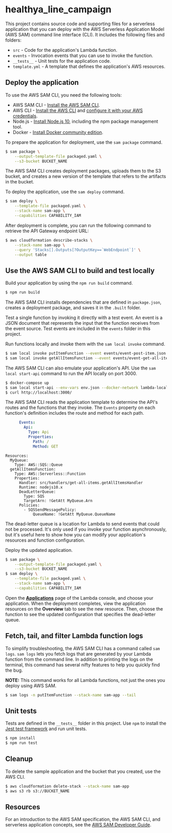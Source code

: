 # healthya_line_campaign

This project contains source code and supporting files for a serverless application that you can deploy with the AWS Serverless Application Model (AWS SAM) command line interface (CLI). It includes the following files and folders:

- `src` - Code for the application's Lambda function.
- `events` - Invocation events that you can use to invoke the function.
- `__tests__` - Unit tests for the application code. 
- `template.yml` - A template that defines the application's AWS resources.

## Deploy the application

To use the AWS SAM CLI, you need the following tools:

* AWS SAM CLI - [Install the AWS SAM CLI](https://docs.aws.amazon.com/serverless-application-model/latest/developerguide/serverless-sam-cli-install.html).
* AWS CLI - [Install the AWS CLI](https://docs.aws.amazon.com/cli/latest/userguide/cli-chap-install.html) and [configure it with your AWS credentials](https://docs.aws.amazon.com/cli/latest/userguide/cli-chap-configure.html).
* Node.js - [Install Node.js 10](https://nodejs.org/en/), including the npm package management tool.
* Docker - [Install Docker community edition](https://hub.docker.com/search/?type=edition&offering=community).

To prepare the application for deployment, use the `sam package` command.

```bash
$ sam package \
    --output-template-file packaged.yaml \
    --s3-bucket BUCKET_NAME
```

The AWS SAM CLI creates deployment packages, uploads them to the S3 bucket, and creates a new version of the template that refers to the artifacts in the bucket. 

To deploy the application, use the `sam deploy` command.

```bash
$ sam deploy \
    --template-file packaged.yaml \
    --stack-name sam-app \
    --capabilities CAPABILITY_IAM
```

After deployment is complete, you can run the following command to retrieve the API Gateway endpoint URL:

```bash
$ aws cloudformation describe-stacks \
    --stack-name sam-app \
    --query 'Stacks[].Outputs[?OutputKey==`WebEndpoint`]' \
    --output table
``` 

## Use the AWS SAM CLI to build and test locally

Build your application by using the `npm run build` command.

```bash
$ npm run build
```

The AWS SAM CLI installs dependencies that are defined in `package.json`, creates a deployment package, and saves it in the `.built` folder.

Test a single function by invoking it directly with a test event. An event is a JSON document that represents the input that the function receives from the event source. Test events are included in the `events` folder in this project.

Run functions locally and invoke them with the `sam local invoke` command.

```bash
$ sam local invoke putItemFunction --event events/event-post-item.json
$ sam local invoke getAllItemsFunction --event events/event-get-all-items.json
```

The AWS SAM CLI can also emulate your application's API. Use the `sam local start-api` command to run the API locally on port 3000.

```bash
$ docker-compose up
$ sam local start-api --env-vars env.json --docker-network lambda-local
$ curl http://localhost:3000/
```

The AWS SAM CLI reads the application template to determine the API's routes and the functions that they invoke. The `Events` property on each function's definition includes the route and method for each path.

```yaml
      Events:
        Api:
          Type: Api
          Properties:
            Path: /
            Method: GET
```

```
Resources:
  MyQueue:
    Type: AWS::SQS::Queue
  getAllItemsFunction:
    Type: AWS::Serverless::Function
    Properties:
      Handler: src/handlers/get-all-items.getAllItemsHandler
      Runtime: nodejs10.x
      DeadLetterQueue:
        Type: SQS 
        TargetArn: !GetAtt MyQueue.Arn
      Policies:
        - SQSSendMessagePolicy:
            QueueName: !GetAtt MyQueue.QueueName
```

The dead-letter queue is a location for Lambda to send events that could not be processed. It's only used if you invoke your function asynchronously, but it's useful here to show how you can modify your application's resources and function configuration.

Deploy the updated application.

```bash
$ sam package \
    --output-template-file packaged.yaml \
    --s3-bucket BUCKET_NAME
$ sam deploy \
    --template-file packaged.yaml \
    --stack-name sam-app \
    --capabilities CAPABILITY_IAM
```

Open the [**Applications**](https://console.aws.amazon.com/lambda/home#/applications) page of the Lambda console, and choose your application. When the deployment completes, view the application resources on the **Overview** tab to see the new resource. Then, choose the function to see the updated configuration that specifies the dead-letter queue.

## Fetch, tail, and filter Lambda function logs

To simplify troubleshooting, the AWS SAM CLI has a command called `sam logs`. `sam logs` lets you fetch logs that are generated by your Lambda function from the command line. In addition to printing the logs on the terminal, this command has several nifty features to help you quickly find the bug.

**NOTE:** This command works for all Lambda functions, not just the ones you deploy using AWS SAM.

```bash
$ sam logs -n putItemFunction --stack-name sam-app --tail
```

## Unit tests

Tests are defined in the `__tests__` folder in this project. Use `npm` to install the [Jest test framework](https://jestjs.io/) and run unit tests.

```bash
$ npm install
$ npm run test
```

## Cleanup

To delete the sample application and the bucket that you created, use the AWS CLI.

```bash
$ aws cloudformation delete-stack --stack-name sam-app
$ aws s3 rb s3://BUCKET_NAME
```

## Resources

For an introduction to the AWS SAM specification, the AWS SAM CLI, and serverless application concepts, see the [AWS SAM Developer Guide](https://docs.aws.amazon.com/serverless-application-model/latest/developerguide/what-is-sam.html).

